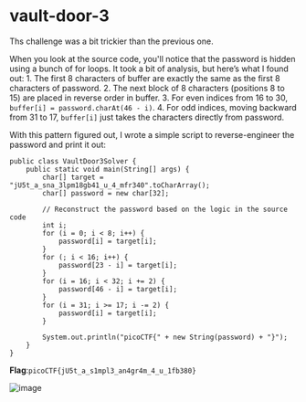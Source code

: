 # vault-door-3
Ths challenge was a bit trickier than the previous one.

When you look at the source code, you'll notice that the password is hidden using a bunch of for loops.
It took a bit of analysis, but here’s what I found out:
    1. The first 8 characters of buffer are exactly the same as the first 8 characters of password.
    2. The next block of 8 characters (positions 8 to 15) are placed in reverse order in buffer.
    3. For even indices from 16 to 30, `buffer[i] = password.charAt(46 - i)`.
    4. For odd indices, moving backward from 31 to 17, `buffer[i]` just takes the characters directly from password.

With this pattern figured out, I wrote a simple script to reverse-engineer the password and print it out:
```
public class VaultDoor3Solver {
    public static void main(String[] args) {
        char[] target = "jU5t_a_sna_3lpm18gb41_u_4_mfr340".toCharArray();
        char[] password = new char[32];

        // Reconstruct the password based on the logic in the source code
        int i;
        for (i = 0; i < 8; i++) {
            password[i] = target[i];
        }
        for (; i < 16; i++) {
            password[23 - i] = target[i];
        }
        for (i = 16; i < 32; i += 2) {
            password[46 - i] = target[i];
        }
        for (i = 31; i >= 17; i -= 2) {
            password[i] = target[i];
        }

        System.out.println("picoCTF{" + new String(password) + "}");
    }
}
```
__Flag__:`picoCTF{jU5t_a_s1mpl3_an4gr4m_4_u_1fb380}`

![image](https://github.com/user-attachments/assets/64168075-724e-4ef4-b457-3d647c883c62)
